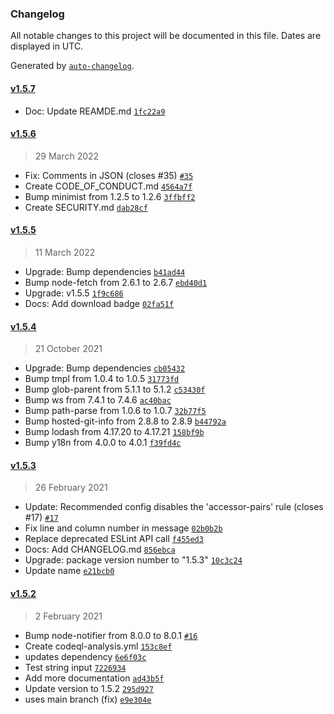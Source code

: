 ### Changelog

All notable changes to this project will be documented in this file. Dates are displayed in UTC.

Generated by [`auto-changelog`](https://github.com/CookPete/auto-changelog).

#### [v1.5.7](https://github.com/zeitport/eslint-plugin-json-es/compare/v1.5.6...v1.5.7)

- Doc: Update REAMDE.md [`1fc22a9`](https://github.com/zeitport/eslint-plugin-json-es/commit/1fc22a9a98a558649d72e02886b8d68308b57233)

#### [v1.5.6](https://github.com/zeitport/eslint-plugin-json-es/compare/v1.5.5...v1.5.6)

> 29 March 2022

- Fix: Comments in JSON (closes #35) [`#35`](https://github.com/zeitport/eslint-plugin-json-es/issues/35)
- Create CODE_OF_CONDUCT.md [`4564a7f`](https://github.com/zeitport/eslint-plugin-json-es/commit/4564a7f7b24bd2ebed6b75baf0c921f76f4dc110)
- Bump minimist from 1.2.5 to 1.2.6 [`3ffbff2`](https://github.com/zeitport/eslint-plugin-json-es/commit/3ffbff2f0b4463f377e17059ff6dd1deb504f8bf)
- Create SECURITY.md [`dab28cf`](https://github.com/zeitport/eslint-plugin-json-es/commit/dab28cf3f03af93b2dfa5c28f8bb89b516bbc0a6)

#### [v1.5.5](https://github.com/zeitport/eslint-plugin-json-es/compare/v1.5.4...v1.5.5)

> 11 March 2022

- Upgrade: Bump dependencies [`b41ad44`](https://github.com/zeitport/eslint-plugin-json-es/commit/b41ad4497b26a75605efdb71847154eee54f793a)
- Bump node-fetch from 2.6.1 to 2.6.7 [`ebd40d1`](https://github.com/zeitport/eslint-plugin-json-es/commit/ebd40d1cedd0b2df15586c817600cf5bac8aec9e)
- Upgrade: v1.5.5 [`1f9c686`](https://github.com/zeitport/eslint-plugin-json-es/commit/1f9c686de8419de28dbfd30920cf068aaa753d5c)
- Docs: Add download badge [`02fa51f`](https://github.com/zeitport/eslint-plugin-json-es/commit/02fa51f06ca9de080a1a7cd6daf4348471748a8c)

#### [v1.5.4](https://github.com/zeitport/eslint-plugin-json-es/compare/v1.5.3...v1.5.4)

> 21 October 2021

- Upgrade: Bump dependencies [`cb05432`](https://github.com/zeitport/eslint-plugin-json-es/commit/cb05432d832677dd20e023c1fd1902eca44df980)
- Bump tmpl from 1.0.4 to 1.0.5 [`31773fd`](https://github.com/zeitport/eslint-plugin-json-es/commit/31773fd88bbd265fe5f7a6f9c98720f0c1200b18)
- Bump glob-parent from 5.1.1 to 5.1.2 [`c53430f`](https://github.com/zeitport/eslint-plugin-json-es/commit/c53430f183ffb3dcd7e61fd3a4750f5c07211c7c)
- Bump ws from 7.4.1 to 7.4.6 [`ac40bac`](https://github.com/zeitport/eslint-plugin-json-es/commit/ac40bacedbf15ff70ffe5752df3025e163e32f4b)
- Bump path-parse from 1.0.6 to 1.0.7 [`32b77f5`](https://github.com/zeitport/eslint-plugin-json-es/commit/32b77f53811ce75988bd9e235f9e6d1fa47cf317)
- Bump hosted-git-info from 2.8.8 to 2.8.9 [`b44792a`](https://github.com/zeitport/eslint-plugin-json-es/commit/b44792a2e75778830c886548e95693c43f8d1396)
- Bump lodash from 4.17.20 to 4.17.21 [`158bf9b`](https://github.com/zeitport/eslint-plugin-json-es/commit/158bf9ba3427e58a19ee7c5cc45b2737921e6d59)
- Bump y18n from 4.0.0 to 4.0.1 [`f39fd4c`](https://github.com/zeitport/eslint-plugin-json-es/commit/f39fd4c5eae81408c2b6911890dc393a56c794fc)

#### [v1.5.3](https://github.com/zeitport/eslint-plugin-json-es/compare/v1.5.2...v1.5.3)

> 26 February 2021

- Update: Recommended config disables the 'accessor-pairs' rule (closes #17) [`#17`](https://github.com/zeitport/eslint-plugin-json-es/issues/17)
- Fix line and column number in message [`02b0b2b`](https://github.com/zeitport/eslint-plugin-json-es/commit/02b0b2b4c487bc3d2ec603e6e5db26ae5b5f2162)
- Replace deprecated ESLint API call [`f455ed3`](https://github.com/zeitport/eslint-plugin-json-es/commit/f455ed3314963fbd11e873d71454ca7540dcd9e3)
- Docs: Add CHANGELOG.md [`856ebca`](https://github.com/zeitport/eslint-plugin-json-es/commit/856ebcac9a6313e8fdaedb0b7321590cbd4db29a)
- Upgrade: package version number to "1.5.3" [`10c3c24`](https://github.com/zeitport/eslint-plugin-json-es/commit/10c3c24ed517ac748734f21b4feba810ade8aa7c)
- Update name [`e21bcb0`](https://github.com/zeitport/eslint-plugin-json-es/commit/e21bcb04a9d11c430c0157dcf32f17364035e4f4)

#### [v1.5.2](https://github.com/zeitport/eslint-plugin-json-es/compare/v1.5.1...v1.5.2)

> 2 February 2021

- Bump node-notifier from 8.0.0 to 8.0.1 [`#16`](https://github.com/zeitport/eslint-plugin-json-es/pull/16)
- Create codeql-analysis.yml [`153c8ef`](https://github.com/zeitport/eslint-plugin-json-es/commit/153c8efe48adc8e4e2d5efd19414d58f7b305226)
- updates dependency [`6e6f03c`](https://github.com/zeitport/eslint-plugin-json-es/commit/6e6f03c201d8314e4c65b1c2187d8dab0b715127)
- Test string input [`7226934`](https://github.com/zeitport/eslint-plugin-json-es/commit/722693400ae48b933f7c3cc7ef442e72bab7e988)
- Add more documentation [`ad43b5f`](https://github.com/zeitport/eslint-plugin-json-es/commit/ad43b5fe08f8f6ef0dc5bed7ed1d054849d5d7c9)
- Update version to 1.5.2 [`295d927`](https://github.com/zeitport/eslint-plugin-json-es/commit/295d92728def57ef759a01ef566bb1fa4174f3b5)
- uses main branch (fix) [`e9e304e`](https://github.com/zeitport/eslint-plugin-json-es/commit/e9e304e53daeabb6902017d66701330f345709e0)
